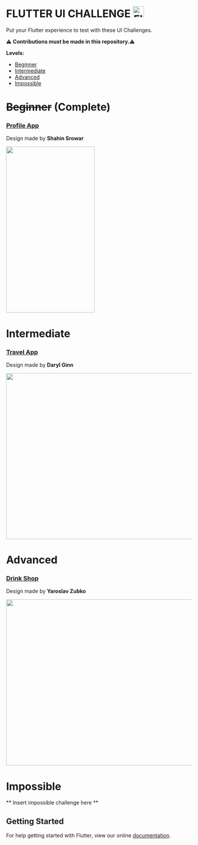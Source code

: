# FLUTTER UI CHALLENGE <img src="https://flutter.io/images/flutter-mark-square-100.png" alt="Flutter" width="30" height="30" />

Put your Flutter experience to test with these UI Challenges. 

:warning: **Contributions must be made in this repository.**:warning:

**Levels:**
- [Beginner](#beginner)
- [Intermediate](#intermediate)
- [Advanced](#advanced)
- [Impossible](#impossible)



# ~~Beginner~~ (Complete)

### [Profile App](https://github.com/tomialagbe/flutter_ui_challenges/tree/master/profile)
Design made by **Shahin Srowar**

[<img src="https://github.com/tomialagbe/flutter_ui_challenges/blob/master/profile/profile_screen.png" width="240" height="450">](https://dribbble.com/shots/4249249-Profile-App-Screen-Exploration)

# Intermediate

### [Travel App](https://github.com/tomialagbe/flutter_ui_challenges/tree/master/travel)
Design made by **Daryl Ginn**

[<img src="https://github.com/tomialagbe/flutter_ui_challenges/blob/master/travel.gif" width="600" height="450">](https://dribbble.com/shots/4301490-Travel-App)

# Advanced

### [Drink Shop](https://github.com/tomialagbe/flutter_ui_challenges/tree/master/drinkshop)
Design made by **Yaroslav Zubko**

[<img src="https://github.com/tomialagbe/flutter_ui_challenges/blob/master/drinkshop.gif" width="600" height="450">](https://dribbble.com/shots/3843453-Drink-Shop)

# Impossible

** Insert impossible challenge here **

## Getting Started

For help getting started with Flutter, view our online
[documentation](https://flutter.io/docs).
